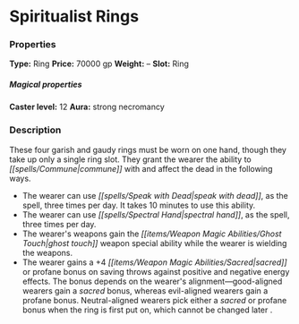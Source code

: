 ﻿---
Title: "Spiritualist Rings"
Type: "Ring"
Price: "70000 gp"
Weight: "–"
Slot: "Ring"
Caster level: "12"
Aura: "strong necromancy"
Description: |
  "These four garish and gaudy rings must be worn on one hand, though they take up only a single ring slot. They grant the wearer the ability to commune with and affect the dead in the following ways."
Crafting cost: "45000 gp"
Sources: "['Ultimate Equipment']"
---

# Spiritualist Rings

### Properties

**Type:** Ring **Price:** 70000 gp **Weight:** – **Slot:** Ring

##### Magical properties

**Caster level:** 12 **Aura:** strong necromancy

### Description

These four garish and gaudy rings must be worn on one hand, though they take up only a single ring slot. They grant the wearer the ability to _[[spells/Commune|commune]]_ with and affect the dead in the following ways.

* The wearer can use _[[spells/Speak with Dead|speak with dead]]_, as the spell, three times per day. It takes 10 minutes to use this ability.
* The wearer can use _[[spells/Spectral Hand|spectral hand]]_, as the spell, three times per day.
* The wearer's weapons gain the _[[items/Weapon Magic Abilities/Ghost Touch|ghost touch]]_ weapon special ability while the wearer is wielding the weapons.
* The wearer gains a +4 _[[items/Weapon Magic Abilities/Sacred|sacred]]_ or profane bonus on saving throws against positive and negative energy effects. The bonus depends on the wearer's alignment—good-aligned wearers gain a _sacred_ bonus, whereas evil-aligned wearers gain a profane bonus. Neutral-aligned wearers pick either a _sacred_ or profane bonus when the ring is first put on, which cannot be changed later .